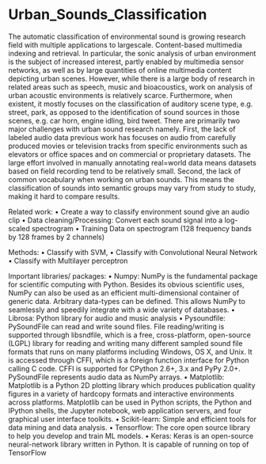 # Urban_Sounds_Classification

The automatic classification of environmental sound is growing research field with multiple applications to largescale. Content-based multimedia indexing and retrieval. In particular, the sonic analysis of urban environment is the subject of increased interest, partly enabled by multimedia sensor networks, as well as by large quantities of online multimedia content depicting urban scenes. However, while there is a large body of research in related areas such as speech, music and bioacoustics, work on analysis of urban acoustic environments is relatively scarce. Furthermore, when existent, it mostly focuses on the classification of auditory scene type, e.g. street, park, as opposed to the identification of sound sources in those scenes, e.g. car horn, engine idling, bird tweet.
There are primarily two major challenges with urban sound research namely. First, the lack of labeled audio data previous work has focuses on audio from carefully produced movies or television tracks from specific environments such as elevators or office spaces and on commercial or proprietary datasets. The large effort involved in manually annotating real=world data means datasets based on field recording tend to be relatively small. Second, the lack of common vocabulary when working on urban sounds. This means the classification of sounds into semantic groups may vary from study to study, making it hard to compare results.

Related work: 
•	Create a way to classify environment sound give an audio clip
•	Data cleaning/Processing: Convert each sound signal into a log-scaled spectrogram
•	Training Data on spectrogram (128 frequency bands by 128 frames by 2 channels)

Methods: 
•	Classify with SVM,
•	Classify with Convolutional Neural Network
•	Classify with Multilayer perceptron

Important libraries/ packages: 
•	Numpy: NumPy is the fundamental package for scientific computing with Python. Besides its obvious scientific uses, NumPy can also be used as an efficient multi-dimensional container of generic data. Arbitrary data-types can be defined. This allows NumPy to seamlessly and speedily integrate with a wide variety of databases.
•	Librosa:  Python library for audio and music analysis
•	Pysoundfile: PySoundFile can read and write sound files. File reading/writing is supported through libsndfile, which is a free, cross-platform, open-source (LGPL) library for reading and writing many different sampled sound file formats that runs on many platforms including Windows, OS X, and Unix. It is accessed through CFFI, which is a foreign function interface for Python calling C code. CFFI is supported for CPython 2.6+, 3.x and PyPy 2.0+. PySoundFile represents audio data as NumPy arrays.
•	Matplotlib: Matplotlib is a Python 2D plotting library which produces publication quality figures in a variety of hardcopy formats and interactive environments across platforms. Matplotlib can be used in Python scripts, the Python and IPython shells, the Jupyter notebook, web application servers, and four graphical user interface toolkits.
•	Scikit-learn: Simple and efficient tools for data mining and data analysis. 
•	Tensorflow: The core open source library to help you develop and train ML models.
•	Keras: Keras is an open-source neural-network library written in Python. It is capable of running on top of TensorFlow
